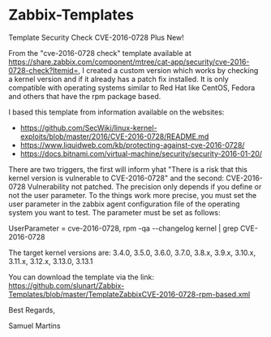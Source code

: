 # Zabbix-Templates

Template Security Check CVE-2016-0728 Plus New!

From the "cve-2016-0728 check" template available at https://share.zabbix.com/component/mtree/cat-app/security/cve-2016-0728-check?Itemid=, I created a custom version which works by checking a kernel version and if it already has a patch fix installed. It is only compatible with operating systems similar to Red Hat like CentOS, Fedora and others that have the rpm package based.

I based this template from information available on the websites:
- https://github.com/SecWiki/linux-kernel-exploits/blob/master/2016/CVE-2016-0728/README.md
- https://www.liquidweb.com/kb/protecting-against-cve-2016-0728/
- https://docs.bitnami.com/virtual-machine/security/security-2016-01-20/

There are two triggers, the first will inform yhat "There is a risk that this kernel version is vulnerable to CVE-2016-0728" and the second: CVE-2016-0728 Vulnerability not patched. The precision only depends if you define or not the user parameter.
To the things work more precise, you must set the user parameter in the zabbix agent configuration file of the operating system you want to test. The parameter must be set as follows:

UserParameter = cve-2016-0728, rpm -qa --changelog kernel | grep CVE-2016-0728

The target kernel versions are:
3.4.0, 3.5.0, 3.6.0, 3.7.0, 3.8.x, 3.9.x, 3.10.x, 3.11.x, 3.12.x, 3.13.0, 3.13.1

You can download the template via the link:
https://github.com/slunart/Zabbix-Templates/blob/master/TemplateZabbixCVE-2016-0728-rpm-based.xml

Best Regards,

Samuel Martins
